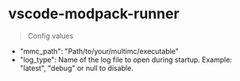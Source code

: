 # vscode-modpack-runner

> Config values
- "mmc_path": "Path/to/your/multimc/executable"
- "log_type": Name of the log file to open during startup. Example: "latest", "debug" or null to disable.
